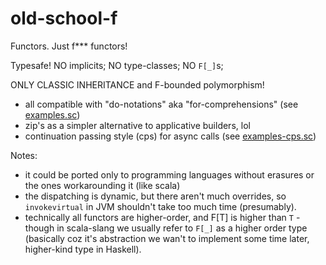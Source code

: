# old-school-f
Functors. Just f*** functors! 

Typesafe! NO implicits; NO type-classes; NO `F[_]`s;

ONLY CLASSIC INHERITANCE and F-bounded polymorphism!

- all compatible with "do-notations" aka "for-comprehensions" (see [examples.sc](examples.sc)) 
- zip's as a simpler alternative to applicative builders, lol
- continuation passing style (cps) for async calls (see [examples-cps.sc](examples-cps.sc)) 

Notes: 

- it could be ported only to programming languages without erasures or the ones workarounding it (like scala)
- the dispatching is dynamic, but there aren't much overrides, so `invokevirtual` in JVM shouldn't take too much time (presumably).
- technically all functors are higher-order, and F[T] is higher than `T` - though in scala-slang we usually refer to `F[_]` as a higher order type (basically coz it's abstraction we wan't to implement some time later, higher-kind type in Haskell). 
